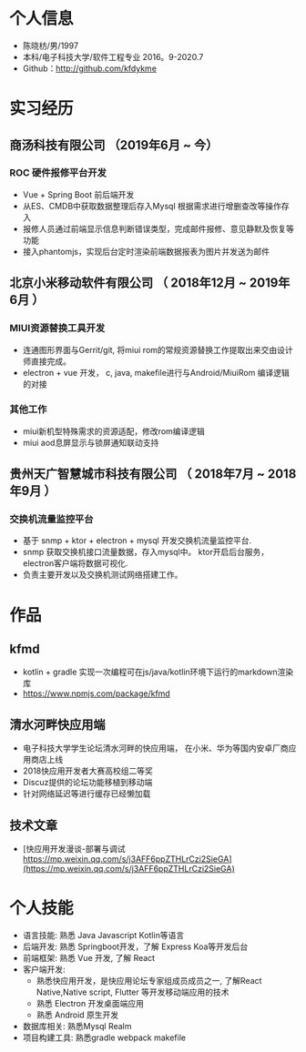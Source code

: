 
# 个人信息
 - 陈晓枋/男/1997
 - 本科/电子科技大学/软件工程专业 2016。9-2020.7
 - Github：http://github.com/kfdykme

# 实习经历

## 商汤科技有限公司 （2019年6月 ~ 今）
### ROC 硬件报修平台开发
- Vue + Spring Boot 前后端开发
- 从ES、CMDB中获取数据整理后存入Mysql 根据需求进行增删查改等操作存入
- 报修人员通过前端显示信息判断错误类型，完成邮件报修、意见静默及恢复等功能
- 接入phantomjs，实现后台定时渲染前端数据报表为图片并发送为邮件

## 北京小米移动软件有限公司 （ 2018年12月 ~ 2019年6月 ）
### MIUI资源替换工具开发
- 连通图形界面与Gerrit/git, 将miui rom的常规资源替换工作提取出来交由设计师直接完成。
- electron + vue 开发， c, java, makefile进行与Android/MiuiRom 编译逻辑的对接

### 其他工作
- miui新机型特殊需求的资源适配，修改rom编译逻辑
- miui aod息屏显示与锁屏通知联动支持


## 贵州天广智慧城市科技有限公司 （ 2018年7月 ~ 2018年9月 ）
### 交换机流量监控平台
- 基于 snmp + ktor + electron + mysql 开发交换机流量监控平台.
- snmp 获取交换机接口流量数据，存入mysql中。 ktor开启后台服务，electron客户端将数据可视化.
- 负责主要开发以及交换机测试网络搭建工作。

# 作品
## kfmd
- kotlin + gradle 实现一次编程可在js/java/kotlin环境下运行的markdown渲染库
- https://www.npmjs.com/package/kfmd

## 清水河畔快应用端
- 电子科技大学学生论坛清水河畔的快应用端， 在小米、华为等国内安卓厂商应用商店上线
- 2018快应用开发者大赛高校组二等奖
- Discuz提供的论坛功能移植到移动端
- 针对网络延迟等进行缓存已经懒加载

## 技术文章
- [快应用开发漫谈-部署与调试 https://mp.weixin.qq.com/s/j3AFF6ppZTHLrCzi2SieGA](https://mp.weixin.qq.com/s/j3AFF6ppZTHLrCzi2SieGA)

# 个人技能
- 语言技能: 熟悉 Java Javascript Kotlin等语言
- 后端开发: 熟悉 Springboot开发，了解 Express Koa等开发后台
- 前端框架: 熟悉 Vue 开发, 了解 React
- 客户端开发:
  - 熟悉快应用开发，是快应用论坛专家组成员成员之一, 了解React Native,Native script, Flutter 等开发移动端应用的技术
  - 熟悉 Electron 开发桌面端应用
  - 熟悉 Android 原生开发
- 数据库相关: 熟悉Mysql Realm
- 项目构建工具: 熟悉gradle webpack makefile
